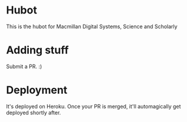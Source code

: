 # Hubot

This is the hubot for Macmillan Digital Systems, Science and Scholarly

# Adding stuff

Submit a PR. :)

# Deployment

It's deployed on Heroku.  Once your PR is merged, it'll automagically get deployed shortly after.
